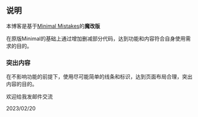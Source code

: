 ## 说明

本博客是基于[Minimal Mistakes](https://mmistakes.github.io/minimal-mistakes/)的**魔改版**

在原版Minimal的基础上通过增加删减部分代码，达到功能和内容符合自身使用需求的目的。

### 突出内容

在不影响功能的前提下，使用尽可能简单的线条和标识，达到页面布局合理，突出内容的目的。

欢迎给我发邮件交流



2023/02/20

